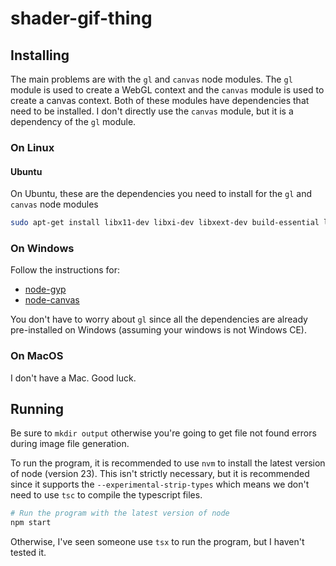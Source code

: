 # shader-gif-thing

## Installing

The main problems are with the `gl` and `canvas` node modules. The `gl` module is used to create a WebGL context and the `canvas` module is used to create a canvas context. Both of these modules have dependencies that need to be installed. I don't directly use the `canvas` module, but it is a dependency of the `gl` module.

### On Linux

#### Ubuntu

On Ubuntu, these are the dependencies you need to install for the `gl` and `canvas` node modules

```bash
sudo apt-get install libx11-dev libxi-dev libxext-dev build-essential libpixman-1-dev libcairo2-dev libpango1.0-dev libgif-dev libgl1-mesa-dev python-is-python3
```

### On Windows

Follow the instructions for:

- [node-gyp](https://github.com/nodejs/node-gyp#on-windows)
- [node-canvas](https://github.com/Automattic/node-canvas/wiki/Installation:-Windows)

You don't have to worry about `gl` since all the dependencies are already pre-installed on Windows (assuming your windows is not Windows CE).

### On MacOS

I don't have a Mac. Good luck.

## Running

Be sure to `mkdir output` otherwise you're going to get file not found errors during image file generation.

To run the program, it is recommended to use `nvm` to install the latest version of node (version 23). This isn't strictly necessary, but it is recommended since it supports the `--experimental-strip-types` which means we don't need to use `tsc` to compile the typescript files.

```bash
# Run the program with the latest version of node
npm start
```

Otherwise, I've seen someone use `tsx` to run the program, but I haven't tested it.
